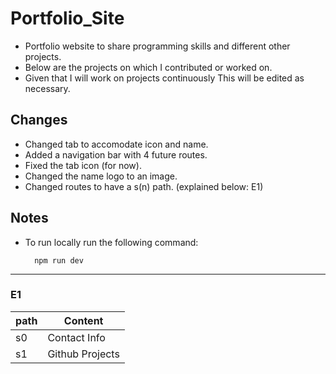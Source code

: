 # Portfolio_Site
+ Portfolio website to share programming skills and different other projects. 
+ Below are the projects on which I contributed or worked on.
+ Given that I will work on projects continuously This will be edited as necessary.

## Changes    
+ Changed tab to accomodate icon and name.
+ Added a navigation bar with 4 future routes.
+ Fixed the tab icon (for now).
+ Changed the name logo to an image.
+ Changed routes to have a s(n) path. (explained below: E1)

## Notes
+ To run locally run the following command:
        
        npm run dev

---
### E1

|path|Content|
|------|---------|
|s0|Contact Info|
|s1|Github Projects|
 